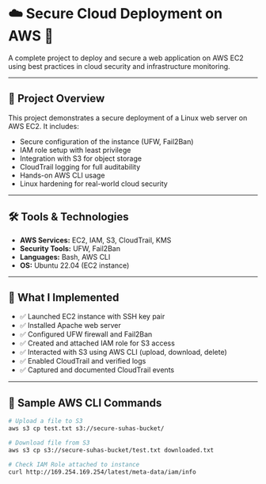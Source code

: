 # ☁️ Secure Cloud Deployment on AWS 🔐

A complete project to deploy and secure a web application on AWS EC2 using best practices in cloud security and infrastructure monitoring.

---

## 🚀 Project Overview

This project demonstrates a secure deployment of a Linux web server on AWS EC2. It includes:

- Secure configuration of the instance (UFW, Fail2Ban)
- IAM role setup with least privilege
- Integration with S3 for object storage
- CloudTrail logging for full auditability
- Hands-on AWS CLI usage
- Linux hardening for real-world cloud security

---

## 🛠️ Tools & Technologies

- **AWS Services:** EC2, IAM, S3, CloudTrail, KMS
- **Security Tools:** UFW, Fail2Ban
- **Languages:** Bash, AWS CLI
- **OS:** Ubuntu 22.04 (EC2 instance)

---

## 🔧 What I Implemented

- ✅ Launched EC2 instance with SSH key pair
- ✅ Installed Apache web server
- ✅ Configured UFW firewall and Fail2Ban
- ✅ Created and attached IAM role for S3 access
- ✅ Interacted with S3 using AWS CLI (upload, download, delete)
- ✅ Enabled CloudTrail and verified logs
- ✅ Captured and documented CloudTrail events

---

## 🧪 Sample AWS CLI Commands

```bash
# Upload a file to S3
aws s3 cp test.txt s3://secure-suhas-bucket/

# Download file from S3
aws s3 cp s3://secure-suhas-bucket/test.txt downloaded.txt

# Check IAM Role attached to instance
curl http://169.254.169.254/latest/meta-data/iam/info



